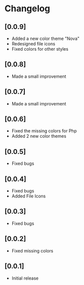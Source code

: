 # Changelog

## [0.0.9]
- Added a new color theme "Nova"
- Redesigned file icons
- Fixed colors for other styles

## [0.0.8]
- Made a small improvement

## [0.0.7]
- Made a small improvement

## [0.0.6]
- Fixed the missing colors for Php
- Added 2 new color themes

## [0.0.5]
- Fixed bugs

## [0.0.4]
- Fixed bugs
- Added File Icons

## [0.0.3]
- Fixed bugs

## [0.0.2]
- Fixed missing colors

## [0.0.1]
- Initial release
